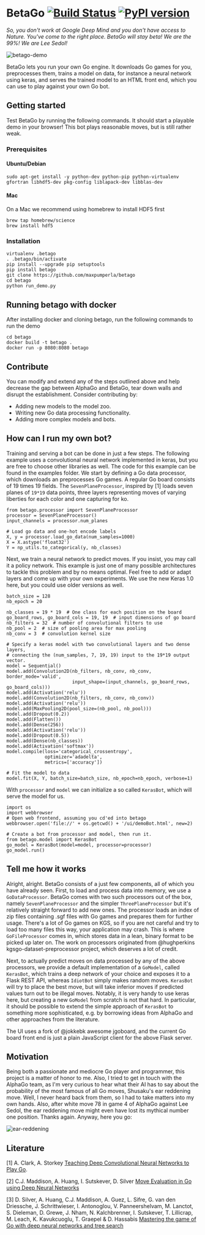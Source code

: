 # BetaGo [![Build Status](https://travis-ci.org/maxpumperla/betago.svg?branch=master)](https://travis-ci.org/maxpumperla/betago) [![PyPI version](https://badge.fury.io/py/betago.svg)](https://badge.fury.io/py/betago)
*So, you don't work at Google Deep Mind and you don't have access to Nature. You've come to the right place. BetaGo will stay beta! We are the 99%! We are Lee Sedol!*

![betago-demo](betago.gif)

BetaGo lets you run your own Go engine. It downloads Go games for you, preprocesses them, trains a model on data, for instance a neural network using keras, and serves the trained model to an HTML front end, which you can use to play against your own Go bot.

## Getting started

Test BetaGo by running the following commands. It should start a playable demo in your browser! This bot plays reasonable moves, but is still rather weak.

### Prerequisites

#### Ubuntu/Debian
```{bash}
sudo apt-get install -y python-dev python-pip python-virtualenv gfortran libhdf5-dev pkg-config liblapack-dev libblas-dev
```
#### Mac
On a Mac we recommend using homebrew to install HDF5 first
```{bash}
brew tap homebrew/science
brew install hdf5
```

### Installation
```
virtualenv .betago
. .betago/bin/activate
pip install --upgrade pip setuptools
pip install betago
git clone https://github.com/maxpumperla/betago
cd betago
python run_demo.py
```

## Running betago with docker

After installing docker and cloning betago, run the following commands to run the demo
```{bash}
cd betago
docker build -t betago .
docker run -p 8080:8080 betago
```

## Contribute
You can modify and extend any of the steps outlined above and help decrease the gap between AlphaGo and BetaGo, tear down walls and disrupt the establishment. Consider contributing by:
- Adding new models to the model zoo.
- Writing new Go data processing functionality.
- Adding more complex models and bots.

## How can I run my own bot?
Training and serving a bot can be done in just a few steps. The following example uses a convolutional neural network implemented in keras, but you are free to choose other libraries as well. The code for this example can be found in the examples folder.
We start by defining a Go data processor, which downloads an preprocesses Go games. A regular Go board consists of 19 times 19 fields. The ```SevenPlaneProcessor```, inspired by [1] loads seven planes of ```19*19``` data points, three layers representing moves of varying liberties for each color and one capturing for ko.
```{python}
from betago.processor import SevenPlaneProcessor
processor = SevenPlaneProcessor()
input_channels = processor.num_planes

# Load go data and one-hot encode labels
X, y = processor.load_go_data(num_samples=1000)
X = X.astype('float32')
Y = np_utils.to_categorical(y, nb_classes)
```
Next, we train a neural network to predict moves. If you insist, you may call it a policy network. This example is just one of many possible architectures to tackle this problem and by no means optimal. Feel free to add or adapt layers and come up with your own experiments. We use the new Keras 1.0 here, but you could use older versions as well.

```{python}
batch_size = 128
nb_epoch = 20

nb_classes = 19 * 19  # One class for each position on the board
go_board_rows, go_board_cols = 19, 19  # input dimensions of go board
nb_filters = 32  # number of convolutional filters to use
nb_pool = 2  # size of pooling area for max pooling
nb_conv = 3  # convolution kernel size

# Specify a keras model with two convolutional layers and two dense layers,
# connecting the (num_samples, 7, 19, 19) input to the 19*19 output vector.
model = Sequential()
model.add(Convolution2D(nb_filters, nb_conv, nb_conv, border_mode='valid',
                        input_shape=(input_channels, go_board_rows, go_board_cols)))
model.add(Activation('relu'))
model.add(Convolution2D(nb_filters, nb_conv, nb_conv))
model.add(Activation('relu'))
model.add(MaxPooling2D(pool_size=(nb_pool, nb_pool)))
model.add(Dropout(0.2))
model.add(Flatten())
model.add(Dense(256))
model.add(Activation('relu'))
model.add(Dropout(0.5))
model.add(Dense(nb_classes))
model.add(Activation('softmax'))
model.compile(loss='categorical_crossentropy',
              optimizer='adadelta',
              metrics=['accuracy'])

# Fit the model to data
model.fit(X, Y, batch_size=batch_size, nb_epoch=nb_epoch, verbose=1)
```

With ```processor``` and ```model``` we can initialize a so called ```KerasBot```, which will serve the model for us.
```{python}
import os
import webbrowser
# Open web frontend, assuming you cd'ed into betago
webbrowser.open('file://' + os.getcwd() + '/ui/demoBot.html', new=2)

# Create a bot from processor and model, then run it.
from betago.model import KerasBot
go_model = KerasBot(model=model, processor=processor)
go_model.run()
```


## Tell me how it works
Alright, alright. BetaGo consists of a just few components, all of which you have already seen. First, to load and process data into memory, we use a ```GoDataProcessor```. BetaGo comes with two such processors out of the box, namely ```SevenPlaneProcessor``` and the simpler ```ThreePlaneProcessor``` but it's relatively straight forward to add new ones. The processor loads an index of zip files containing .sgf files with Go games and prepares them for further usage. There's a lot of Go games on KGS, so if you are not careful and try to load too many files this way, your application may crash. This is where ```GoFileProcessor``` comes in, which stores data in a lean, binary format to be picked up later on. The work on processors originated from @hughperkins kgsgo-dataset-preprocessor project, which deserves a lot of credit.

Next, to actually predict moves on data processed by any of the above processors, we provide a default implementation of a ```GoModel```, called ```KerasBot```, which trains a deep network of your choice and exposes it to a Flask REST API, whereas ```IdiotBot``` simply makes random moves. ```KerasBot``` will try to place the best move, but will take inferior moves if predicted values turn out to be illegal moves. Notably, it is very handy to use keras here, but creating a new ```GoModel``` from scratch is not that hard. In particular, it should be possible to extend the simple approach of ```KerasBot``` to something more sophisticated, e.g. by borrowing ideas from AlphaGo and other approaches from the literature.

The UI uses a fork of @jokkebk awesome jgoboard, and the current Go board front end is just a plain JavaScript client for the above Flask server.

## Motivation
Being both a passionate and mediocre Go player and programmer, this project is a matter of honor to me. Also, I tried to get in touch with the AlphaGo team, as I'm very curious to hear what their AI has to say about the probability of the most famous of all Go moves, Shusaku's ear reddening move. Well, I never heard back from them, so I had to take matters into my own hands. Also, after white move 78 in game 4 of AlphaGo against Lee Sedol, the ear reddening move might even have lost its mythical number one position. Thanks again. Anyway, here you go:

![ear-reddening](ear_reddening.png)

## Literature
[1] A. Clark, A. Storkey [Teaching Deep Convolutional Neural Networks to Play Go](http://arxiv.org/pdf/1412.3409v2.pdf).

[2] C.J. Maddison, A. Huang, I. Sutskever, D. Silver [Move Evaluation in Go using Deep Neural Networks](http://arxiv.org/pdf/1412.6564v2.pdf)

[3] D. Silver, A. Huang, C.J. Maddison,	A. Guez, L. Sifre, G. van den Driessche, J. Schrittwieser, I. Antonoglou, V. Panneershelvam, M. Lanctot, S. Dieleman, D. Grewe,	J. Nham, N. Kalchbrenner, I. Sutskever,	T. Lillicrap, M. Leach,	K. Kavukcuoglu,	T. Graepel	& D. Hassabis [Mastering the game of Go with deep neural networks and tree search](http://www.nature.com/nature/journal/v529/n7587/full/nature16961.html)
